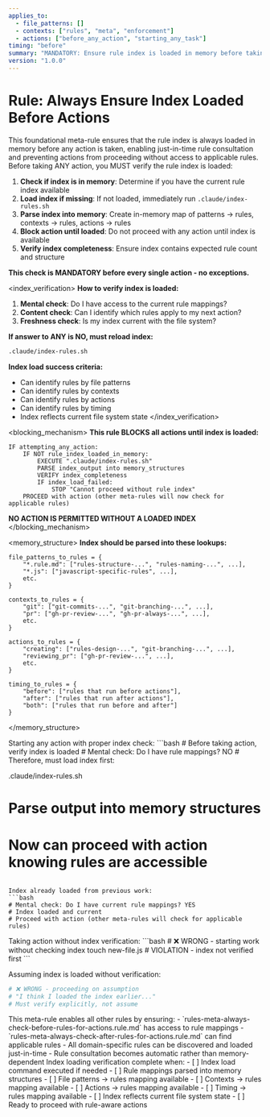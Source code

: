 ```yaml
---
applies_to:
  - file_patterns: []
  - contexts: ["rules", "meta", "enforcement"]
  - actions: ["before_any_action", "starting_any_task"]
timing: "before"
summary: "MANDATORY: Ensure rule index is loaded in memory before taking any action"
version: "1.0.0"
---
```


# Rule: Always Ensure Index Loaded Before Actions

<purpose>
This foundational meta-rule ensures that the rule index is always loaded in memory before any action is taken, enabling just-in-time rule consultation and preventing actions from proceeding without access to applicable rules.
</purpose>

<instructions>
Before taking ANY action, you MUST verify the rule index is loaded:

1. **Check if index is in memory**: Determine if you have the current rule index available
2. **Load index if missing**: If not loaded, immediately run `.claude/index-rules.sh`
3. **Parse index into memory**: Create in-memory map of patterns → rules, contexts → rules, actions → rules
4. **Block action until loaded**: Do not proceed with any action until index is available
5. **Verify index completeness**: Ensure index contains expected rule count and structure

**This check is MANDATORY before every single action - no exceptions.**
</instructions>

<index_verification>
**How to verify index is loaded:**

1. **Mental check**: Do I have access to the current rule mappings?
2. **Content check**: Can I identify which rules apply to my next action?
3. **Freshness check**: Is my index current with the file system?

**If answer to ANY is NO, must reload index:**
```bash
.claude/index-rules.sh
```

**Index load success criteria:**
- Can identify rules by file patterns
- Can identify rules by contexts  
- Can identify rules by actions
- Can identify rules by timing
- Index reflects current file system state
</index_verification>

<blocking_mechanism>
**This rule BLOCKS all actions until index is loaded:**

```
IF attempting_any_action:
    IF NOT rule_index_loaded_in_memory:
        EXECUTE ".claude/index-rules.sh"
        PARSE index_output into memory_structures
        VERIFY index_completeness
        IF index_load_failed:
            STOP "Cannot proceed without rule index"
    PROCEED with action (other meta-rules will now check for applicable rules)
```

**NO ACTION IS PERMITTED WITHOUT A LOADED INDEX**
</blocking_mechanism>

<memory_structure>
**Index should be parsed into these lookups:**

```
file_patterns_to_rules = {
    "*.rule.md": ["rules-structure-...", "rules-naming-...", ...],
    "*.js": ["javascript-specific-rules", ...],
    etc.
}

contexts_to_rules = {
    "git": ["git-commits-...", "git-branching-...", ...],
    "pr": ["gh-pr-review-...", "gh-pr-always-...", ...],
    etc.
}

actions_to_rules = {
    "creating": ["rules-design-...", "git-branching-...", ...],
    "reviewing_pr": ["gh-pr-review-...", ...],
    etc.
}

timing_to_rules = {
    "before": ["rules that run before actions"],
    "after": ["rules that run after actions"], 
    "both": ["rules that run before and after"]
}
```
</memory_structure>

<examples>
<correct>
Starting any action with proper index check:
```bash
# Before taking action, verify index is loaded
# Mental check: Do I have rule mappings? NO
# Therefore, must load index first:

.claude/index-rules.sh
# Parse output into memory structures
# Now can proceed with action knowing rules are accessible
```

Index already loaded from previous work:
```bash
# Mental check: Do I have current rule mappings? YES
# Index loaded and current
# Proceed with action (other meta-rules will check for applicable rules)
```
</correct>

<incorrect>
Taking action without index verification:
```bash
# ❌ WRONG - starting work without checking index
touch new-file.js  # VIOLATION - index not verified first
```

Assuming index is loaded without verification:
```bash
# ❌ WRONG - proceeding on assumption
# "I think I loaded the index earlier..."
# Must verify explicitly, not assume
```
</incorrect>
</examples>

<integration>
This meta-rule enables all other rules by ensuring:
- `rules-meta-always-check-before-rules-for-actions.rule.md` has access to rule mappings
- `rules-meta-always-check-after-rules-for-actions.rule.md` can find applicable rules
- All domain-specific rules can be discovered and loaded just-in-time
- Rule consultation becomes automatic rather than memory-dependent
</integration>

<validation>
Index loading verification complete when:
- [ ] Index load command executed if needed
- [ ] Rule mappings parsed into memory structures
- [ ] File patterns → rules mapping available
- [ ] Contexts → rules mapping available  
- [ ] Actions → rules mapping available
- [ ] Timing → rules mapping available
- [ ] Index reflects current file system state
- [ ] Ready to proceed with rule-aware actions
</validation>